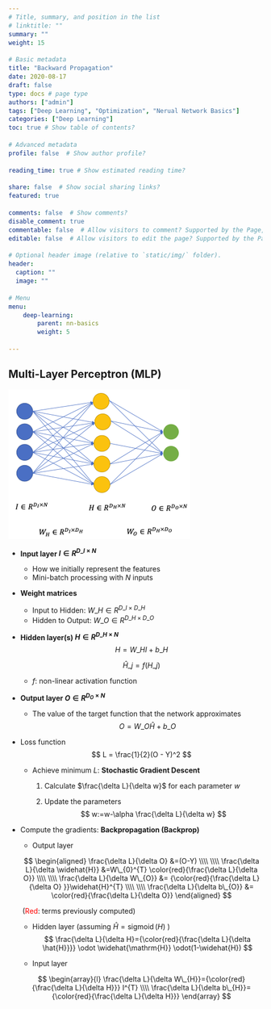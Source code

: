 ```yaml
---
# Title, summary, and position in the list
# linktitle: ""
summary: ""
weight: 15

# Basic metadata
title: "Backward Propagation"
date: 2020-08-17
draft: false
type: docs # page type
authors: ["admin"]
tags: ["Deep Learning", "Optimization", "Nerual Network Basics"]
categories: ["Deep Learning"]
toc: true # Show table of contents?

# Advanced metadata
profile: false  # Show author profile?

reading_time: true # Show estimated reading time?

share: false  # Show social sharing links?
featured: true

comments: false  # Show comments?
disable_comment: true
commentable: false  # Allow visitors to comment? Supported by the Page, Post, and Docs content types.
editable: false  # Allow visitors to edit the page? Supported by the Page, Post, and Docs content types.

# Optional header image (relative to `static/img/` folder).
header:
  caption: ""
  image: ""

# Menu
menu: 
    deep-learning:
        parent: nn-basics
        weight: 5

---
```


## Multi-Layer Perceptron (MLP)

<img src="https://raw.githubusercontent.com/EckoTan0804/upic-repo/master/uPic/截屏2020-08-17%2017.57.47.png" alt="截屏2020-08-17 17.57.47" style="zoom: 50%;" />

- **Input layer $I \in R^{D\_{I} \times N}$**

  - How we initially represent the features
  - Mini-batch processing with $N$ inputs

- **Weight matrices**

  - Input to Hidden: $W\_{H} \in R^{D\_{I} \times D\_{H}}$
  - Hidden to Output: $W\_{O} \in R^{D\_{H} \times D\_{O}}$

- **Hidden layer(s) $H \in R^{D\_{H} \times N}$**
  $$
  H = W\_{H}I + b\_H
  $$

  $$
  \widehat{H}\_j = f(H\_j)
  $$

  - $f$: non-linear activation function

- **Output layer $O \in R^{D_{O} \times N}$**

  - The value of the target function that the network approximates
    $$
    O = W\_O \widehat{H} + b\_O
    $$

- Loss function
  $$
  L = \frac{1}{2}(O - Y)^2
  $$

  - Achieve minimum $L$: **Stochastic Gradient Descent**

    1. Calculate $\frac{\delta L}{\delta w}$ for each parameter $w$

    2. Update the parameters
       $$
       w:=w-\alpha \frac{\delta L}{\delta w}
       $$

- Compute the gradients: **Backpropagation (Backprop)**

  - Output layer

  $$
  \begin{aligned}
  \frac{\delta L}{\delta O} &=(O-Y) \\\\ \\\\
  \frac{\delta L}{\delta \widehat{H}} &=W\_{0}^{T} \color{red}{\frac{\delta L}{\delta O}} \\\\ \\\\
  \frac{\delta L}{\delta W\_{O}} &= {\color{red}{\frac{\delta L}{\delta O} }}\widehat{H}^{T} \\\\ \\\\
  \frac{\delta L}{\delta b\_{O}} &= \color{red}{\frac{\delta L}{\delta O}}
  \end{aligned}
  $$

  ​	(<span style="color:red">Red</span>: terms previously computed)
  - Hidden layer (assuming $\widehat{H}=\operatorname{sigmoid}(H)$ )
    $$
    \frac{\delta L}{\delta H}={\color{red}{\frac{\delta L}{\delta \hat{H}}}} \odot \widehat{\mathrm{H}} \odot(1-\widehat{H})
    $$

  - Input layer

  $$
  \begin{array}{l}
  \frac{\delta L}{\delta W\_{H}}={\color{red}{\frac{\delta L}{\delta H}}} I^{T} \\\\
  \frac{\delta L}{\delta b\_{H}}={\color{red}{\frac{\delta L}{\delta H}}}
  \end{array}
  $$


